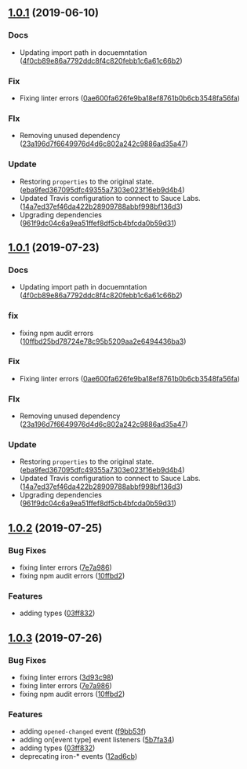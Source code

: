 ## [1.0.1](https://github.com/advanced-rest-client/arc-overlay-mixin/compare/1.0.0...1.0.1) (2019-06-10)


### Docs

* Updating import path in docuemntation ([4f0cb89e86a7792ddc8f4c820febb1c6a61c66b2](https://github.com/advanced-rest-client/arc-overlay-mixin/commit/4f0cb89e86a7792ddc8f4c820febb1c6a61c66b2))

### Fix

* Fixing linter errors ([0ae600fa626fe9ba18ef8761b0b6cb3548fa56fa](https://github.com/advanced-rest-client/arc-overlay-mixin/commit/0ae600fa626fe9ba18ef8761b0b6cb3548fa56fa))

### FIx

* Removing unused dependency ([23a196d7f6649976d4d6c802a242c9886ad35a47](https://github.com/advanced-rest-client/arc-overlay-mixin/commit/23a196d7f6649976d4d6c802a242c9886ad35a47))

### Update

* Restoring `properties` to the original state. ([eba9fed367095dfc49355a7303e023f16eb9d4b4](https://github.com/advanced-rest-client/arc-overlay-mixin/commit/eba9fed367095dfc49355a7303e023f16eb9d4b4))
* Updated Travis configuration to connect to Sauce Labs. ([14a7ed37ef46da422b28909788abbf998bf136d3](https://github.com/advanced-rest-client/arc-overlay-mixin/commit/14a7ed37ef46da422b28909788abbf998bf136d3))
* Upgrading dependencies ([961f9dc04c6a9ea51ffef8df5cb4bfcda0b59d31](https://github.com/advanced-rest-client/arc-overlay-mixin/commit/961f9dc04c6a9ea51ffef8df5cb4bfcda0b59d31))



## [1.0.1](https://github.com/advanced-rest-client/arc-overlay-mixin/compare/1.0.0...1.0.1) (2019-07-23)


### Docs

* Updating import path in docuemntation ([4f0cb89e86a7792ddc8f4c820febb1c6a61c66b2](https://github.com/advanced-rest-client/arc-overlay-mixin/commit/4f0cb89e86a7792ddc8f4c820febb1c6a61c66b2))

### fix

* fixing npm audit errors ([10ffbd25bd78724e78c95b5209aa2e6494436ba3](https://github.com/advanced-rest-client/arc-overlay-mixin/commit/10ffbd25bd78724e78c95b5209aa2e6494436ba3))

### Fix

* Fixing linter errors ([0ae600fa626fe9ba18ef8761b0b6cb3548fa56fa](https://github.com/advanced-rest-client/arc-overlay-mixin/commit/0ae600fa626fe9ba18ef8761b0b6cb3548fa56fa))

### FIx

* Removing unused dependency ([23a196d7f6649976d4d6c802a242c9886ad35a47](https://github.com/advanced-rest-client/arc-overlay-mixin/commit/23a196d7f6649976d4d6c802a242c9886ad35a47))

### Update

* Restoring `properties` to the original state. ([eba9fed367095dfc49355a7303e023f16eb9d4b4](https://github.com/advanced-rest-client/arc-overlay-mixin/commit/eba9fed367095dfc49355a7303e023f16eb9d4b4))
* Updated Travis configuration to connect to Sauce Labs. ([14a7ed37ef46da422b28909788abbf998bf136d3](https://github.com/advanced-rest-client/arc-overlay-mixin/commit/14a7ed37ef46da422b28909788abbf998bf136d3))
* Upgrading dependencies ([961f9dc04c6a9ea51ffef8df5cb4bfcda0b59d31](https://github.com/advanced-rest-client/arc-overlay-mixin/commit/961f9dc04c6a9ea51ffef8df5cb4bfcda0b59d31))



## [1.0.2](https://github.com/advanced-rest-client/arc-overlay-mixin/compare/1.0.0...1.0.2) (2019-07-25)


### Bug Fixes

* fixing linter errors ([7e7a986](https://github.com/advanced-rest-client/arc-overlay-mixin/commit/7e7a986))
* fixing npm audit errors ([10ffbd2](https://github.com/advanced-rest-client/arc-overlay-mixin/commit/10ffbd2))


### Features

* adding types ([03ff832](https://github.com/advanced-rest-client/arc-overlay-mixin/commit/03ff832))



## [1.0.3](https://github.com/advanced-rest-client/arc-overlay-mixin/compare/1.0.0...1.0.3) (2019-07-26)


### Bug Fixes

* fixing linter errors ([3d93c98](https://github.com/advanced-rest-client/arc-overlay-mixin/commit/3d93c98))
* fixing linter errors ([7e7a986](https://github.com/advanced-rest-client/arc-overlay-mixin/commit/7e7a986))
* fixing npm audit errors ([10ffbd2](https://github.com/advanced-rest-client/arc-overlay-mixin/commit/10ffbd2))


### Features

* adding `opened-changed` event ([f9bb53f](https://github.com/advanced-rest-client/arc-overlay-mixin/commit/f9bb53f))
* adding on[event type] event listeners ([5b7fa34](https://github.com/advanced-rest-client/arc-overlay-mixin/commit/5b7fa34))
* adding types ([03ff832](https://github.com/advanced-rest-client/arc-overlay-mixin/commit/03ff832))
* deprecating iron-* events ([12ad6cb](https://github.com/advanced-rest-client/arc-overlay-mixin/commit/12ad6cb))




